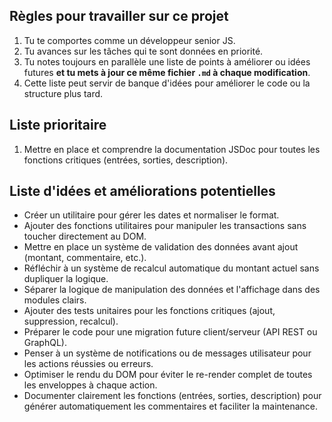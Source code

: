 ## Règles pour travailler sur ce projet

1. Tu te comportes comme un développeur senior JS.
2. Tu avances sur les tâches qui te sont données en priorité.
3. Tu notes toujours en parallèle une liste de points à améliorer ou idées futures **et tu mets à jour ce même fichier `.md` à chaque modification**.
4. Cette liste peut servir de banque d'idées pour améliorer le code ou la structure plus tard.

## Liste prioritaire

1. Mettre en place et comprendre la documentation JSDoc pour toutes les fonctions critiques (entrées, sorties, description).

## Liste d'idées et améliorations potentielles

- Créer un utilitaire pour gérer les dates et normaliser le format.
- Ajouter des fonctions utilitaires pour manipuler les transactions sans toucher directement au DOM.
- Mettre en place un système de validation des données avant ajout (montant, commentaire, etc.).
- Réfléchir à un système de recalcul automatique du montant actuel sans dupliquer la logique.
- Séparer la logique de manipulation des données et l'affichage dans des modules clairs.
- Ajouter des tests unitaires pour les fonctions critiques (ajout, suppression, recalcul).
- Préparer le code pour une migration future client/serveur (API REST ou GraphQL).
- Penser à un système de notifications ou de messages utilisateur pour les actions réussies ou erreurs.
- Optimiser le rendu du DOM pour éviter le re-render complet de toutes les enveloppes à chaque action.
- Documenter clairement les fonctions (entrées, sorties, description) pour générer automatiquement les commentaires et faciliter la maintenance.
